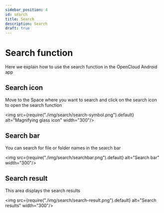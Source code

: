 ```yaml
---
sidebar_position: 4
id: search
title: Search
description: Search
draft: true
---
```


# Search function

Here we explain how to use the search function in the OpenCloud Android app

## Search icon

Move to the Space where you want to search and click on the search icon to open the search function

<img src={require("./img/search/search-symbol.png").default} alt="Magnifying glass icon" width="300"/>

## Search bar

You can search for file or folder names in the search bar

<img src={require("./img/search/searchbar.png").default} alt="Search bar" width="300"/>

## Search result

This area displays the search results

<img src={require("./img/search/search-result.png").default} alt="Search results" width="300"/>

